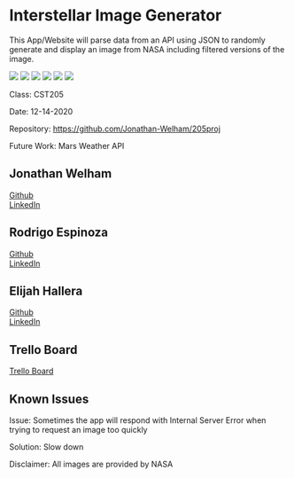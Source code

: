 # Interstellar Image Generator
This App/Website will parse data from an API using JSON to randomly generate and 
display an image from NASA including filtered versions of the image.


![](https://img.shields.io/github/last-commit/Jonathan-Welham/205proj)
![](https://img.shields.io/github/repo-size/Jonathan-Welham/205proj)
![](https://img.shields.io/github/contributors/Jonathan-Welham/205proj)
![](https://img.shields.io/github/languages/top/Jonathan-Welham/205proj)
![](https://img.shields.io/github/stars/Jonathan-Welham/205proj)
![](https://img.shields.io/github/forks/Jonathan-Welham/205proj?style=social)

Class: CST205

Date: 12-14-2020

Repository: https://github.com/Jonathan-Welham/205proj

Future Work: Mars Weather API

## Jonathan Welham     
[Github](https://github.com/Jonathan-Welham)  
[LinkedIn](https://www.linkedin.com/in/jwelham/)
   
## Rodrigo Espinoza    
[Github](https://github.com/espi2040)  
[LinkedIn](https://www.linkedin.com/in/rodrigo-espinoza-b3b00b1a3/)

## Elijah Hallera     
[Github](https://github.com/ElijahHallera)  
[LinkedIn](https://www.linkedin.com/in/elijah-hallera-892278199/)

## Trello Board
[Trello Board](https://trello.com/b/64Es5i7f/cst-205-final-board)

## Known Issues
Issue: Sometimes the app will respond with Internal Server Error when trying to request an image too quickly

Solution: Slow down

Disclaimer: All images are provided by NASA

